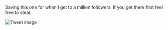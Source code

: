 Saving this one for when I get to a million followers. If you get there first feel free to steal.


![Tweet image](/assets/crosspoast/GQSR35waMAAy_fb.jpg)

